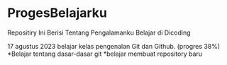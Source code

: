 # ProgesBelajarku
Repositiry Ini Berisi Tentang Pengalamanku Belajar di Dicoding

17 agustus 2023
belajar kelas pengenalan Git dan Github. (progres 38%)
 *Belajar tentang dasar-dasar git
 *belajar membuat repository baru 
